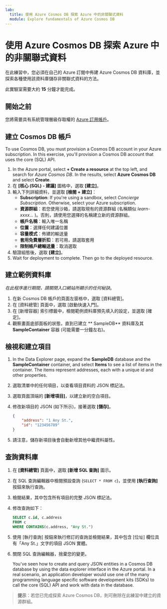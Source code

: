 ```yaml
---
lab:
  title: 使用 Azure Cosmos DB 探索 Azure 中的非關聯式資料
  module: Explore fundamentals of Azure Cosmos DB
---
```

# <a name="explore-non-relational-data-in-azure-with-azure-cosmos-db"></a>使用 Azure Cosmos DB 探索 Azure 中的非關聯式資料

在此練習中，您必須在自己的 Azure 訂閱中佈建 Azure Cosmos DB 資料庫，並探索各種使用該資料庫儲存非關聯式資料的方法。

此實驗室需要大約 **15** 分鐘才能完成。

## <a name="before-you-start"></a>開始之前

您將需要具有系統管理層級存取權的 [Azure 訂用帳戶](https://azure.microsoft.com/free)。

## <a name="create-a-cosmos-db-account"></a>建立 Cosmos DB 帳戶

To use Cosmos DB, you must provision a Cosmos DB account in your Azure subscription. In this exercise, you'll provision a Cosmos DB account that uses the core (SQL) API.

1. In the Azure portal, select <bpt id="p1">**</bpt>+ Create a resource<ept id="p1">**</ept> at the top left, and search for <bpt id="p2">*</bpt>Azure Cosmos DB<ept id="p2">*</ept>.  In the results, select <bpt id="p1">**</bpt>Azure Cosmos DB<ept id="p1">**</ept> and select  <bpt id="p2">**</bpt>Create<ept id="p2">**</ept>.
1. 在 **[核心 (SQL) - 建議]** 圖格中，選取 **[建立]**。
1. 輸入下列詳細資料，並選取 **[檢閱 + 建立]**：
    - <bpt id="p1">**</bpt>Subscription<ept id="p1">**</ept>: If you're using a sandbox, select <bpt id="p2">*</bpt>Concierge Subscription<ept id="p2">*</ept>. Otherwise, select your Azure subscription.
    - **資源群組**：若您使用沙箱，請選取現有的資源群組 (名稱類似 *learn-xxxx...* )。否則，請使用您選擇的名稱建立新的資源群組。
    - **帳戶名稱**：輸入唯一名稱
    - **位置**：選擇任何建議位置
    - **容量模式**：佈建的輸送量
    - **套用免費層折扣**：若可用，請選取套用
    - **限制帳戶總輸送量**：取消選取
1. 驗證組態後，選取 **[建立]**。
1. Wait for deployment to complete. Then go to the deployed resource.

## <a name="create-a-sample-database"></a>建立範例資料庫

*在此程序進行期間，請關閉入口網站所顯示的任何秘訣*。

1. 在新 Cosmos DB 帳戶的頁面左窗格中，選取 [資料總管]。
1. 在 [資料總管] 頁面中，選取 [啟動快速入門]。
1. 在 [新增容器] 索引標籤中，檢閱範例資料庫預先填入的設定，並選取 [確定]。
1. 觀察畫面底部面板的狀態，直到已建立 ** SampleDB** 資料庫及其 **SampleContainer** 容器 (可能需要一分鐘左右)。

## <a name="view-and-create-items"></a>檢視和建立項目

1. In the Data Explorer page, expand the <bpt id="p1">**</bpt>SampleDB<ept id="p1">**</ept> database and the <bpt id="p2">**</bpt>SampleContainer<ept id="p2">**</ept> container, and select <bpt id="p3">**</bpt>Items<ept id="p3">**</ept> to see a list of items in the container. The items represent addresses, each with a unique id and other properties.
1. 選取清單中的任何項目，以查看項目資料的 JSON 標記法。
1. 選取頁面頂端的 **[新增項目]**，以建立新的空白項目。
1. 修改新項目的 JSON (如下所示)，接著選取 **[儲存]**。

    ```json
    {
        "address": "1 Any St.",
        "id": "123456789"
    }
    ```

1. 請注意，儲存新項目後會自動新增其他中繼資料屬性。

## <a name="query-the-database"></a>查詢資料庫

1. 在 **[資料總管]** 頁面中，選取 **[新增 SQL 查詢]** 圖示。
1. 在 SQL 查詢編輯器中檢閱預設查詢 (`SELECT * FROM c`)，並使用 **[執行查詢]** 按鈕來執行查詢。
1. 檢閱結果，其中包含所有項目的完整 JSON 標記法。
1. 修改查詢如下：

    ```sql
    SELECT c.id, c.address
    FROM c
    WHERE CONTAINS(c.address, "Any St.")
    ```

1. 使用 [執行查詢] 按鈕來執行修訂的查詢並檢閱結果，其中包含 [位址] 欄位具有「Any St.」文字的項目 JSON 實體。
1. 關閉 SQL 查詢編輯器，捨棄您的變更。

    You've seen how to create and query JSON entities in a Cosmos DB database by using the data explorer interface in the Azure portal. In a real scenario, an application developer would use one of the many programming language specific software development kits (SDKs) to call the core (SQL) API and work with data in the database.

> **提示**：若您已完成探索 Azure Cosmos DB，則可刪除在此練習中建立的資源群組。
